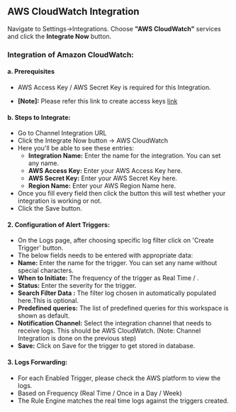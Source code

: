 ## AWS CloudWatch Integration

Navigate to Settings->Integrations. Choose **"AWS CloudWatch"** services and click the **Integrate Now** button.

### Integration of Amazon CloudWatch:

#### a. Prerequisites

+ AWS Access Key / AWS Secret Key is required for this Integration.

+ **[Note]:** Please refer this link to create access keys [link](https://aws.amazon.com/)

#### b. Steps to Integrate:

+ Go to Channel Integration URL
+ Click the Integrate Now button -> AWS CloudWatch
+ Here you'll be able to see these entries:
    + **Integration Name:** Enter the name for the integration. You can set any name.
    + **AWS Access Key:** Enter your AWS Access Key here.
    + **AWS Secret Key:** Enter your AWS Secret Key here.
    + **Region Name:** Enter your AWS Region Name here.
+ Once you fill every field then click the button this will test whether your integration is working or not.
+ Click the Save button.
#### 2. Configuration of Alert Triggers:
+ On the Logs page, after choosing specific log filter click on 'Create Trigger' button.
+ The below fields needs to be entered with appropriate data:
+ **Name:** Enter the name for the trigger. You can set any name without special characters.
+ **When to Initiate:** The frequency of the trigger as Real Time / .
+ **Status:** Enter the severity for the trigger.
+ **Search Filter Data :** The filter log chosen in automatically populated here.This is optional.
+ **Predefined queries:** The list of predefined queries for this workspace is shown as default.
+ **Notification Channel:** Select the integration channel that needs to receive logs. This should be AWS CloudWatch. (Note: Channel Integration is done on the previous step)
+ **Save:** Click on Save for the trigger to get stored in database.

#### 3. Logs Forwarding:
+ For each Enabled Trigger, please check the AWS platform to view the logs.
+ Based on Frequency (Real Time / Once in a Day / Week)
+ The Rule Engine matches the real time logs against the triggers created.